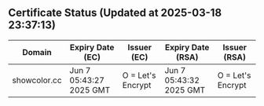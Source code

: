 ## Certificate Status (Updated at 2025-03-18 23:37:13)
| Domain | Expiry Date (EC) | Issuer (EC) | Expiry Date (RSA) | Issuer (RSA) |
|--------|------------------|-------------|-------------------|--------------|
| showcolor.cc | Jun  7 05:43:27 2025 GMT |  O = Let's Encrypt | Jun  7 05:43:32 2025 GMT |  O = Let's Encrypt |

